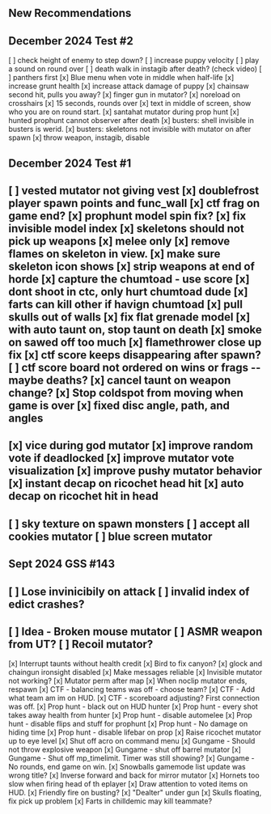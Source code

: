 ## New Recommendations

## December 2024 Test #2

[ ] check height of enemy to step down?
[ ] increase puppy velocity
[ ] play a sound on round over
[ ] death walk in instagib after death? (check video)
[ ] panthers first
[x] Blue menu when vote in middle when half-life
[x] increase grunt health
[x] increase attack damage of puppy
[x] chainsaw second hit, pulls you away?
[x] finger gun in mutator?
[x] noreload on crosshairs
[x] 15 seconds, rounds over
[x] text in middle of screen, show who you are on round start.
[x] santahat mutator during prop hunt
[x] hunted prophunt cannot observer after death
[x] busters: shell invisible in busters is werid.
[x] busters: skeletons not invisible with mutator on after spawn
[x] throw weapon, instagib, disable

## December 2024 Test #1

[ ] vested mutator not giving vest
[x] doublefrost player spawn points and func_wall
[x] ctf frag on game end?
[x] prophunt model spin fix?
    [x] fix invisible model index
[x] skeletons should not pick up weapons
    [x] melee only
    [x] remove flames on skeleton in view.
        [x] make sure skeleton icon shows
[x] strip weapons at end of horde
[x] capture the chumtoad - use score
    [x] dont shoot in ctc, only hurt chumtoad dude
    [x] farts can kill other if havign chumtoad
[x] pull skulls out of walls
[x] fix flat grenade model
[x] with auto taunt on, stop taunt on death
[x] smoke on sawed off too much
[x] flamethrower close up fix
[x] ctf score keeps disappearing after spawn?
    [ ] ctf score board not ordered on wins or frags -- maybe deaths?
[x] cancel taunt on weapon change?
[x] Stop coldspot from moving when game is over
[x] fixed disc angle, path, and angles
---
[x] vice during god mutator
[x] improve random vote if deadlocked
[x] improve mutator vote visualization
[x] improve pushy mutator behavior
[x] instant decap on ricochet head hit
[x] auto decap on ricochet hit in head
---
[ ] sky texture on spawn monsters
[ ] accept all cookies mutator
[ ] blue screen mutator
---


##  Sept 2024 GSS #143

[ ] Lose invinicibily on attack
[ ] invalid index of edict crashes?
---
[ ] Idea - Broken mouse mutator
[ ] ASMR weapon from UT?
[ ] Recoil mutator?
---
[x] Interrupt taunts without health credit
[x] Bird to fix canyon?
[x] glock and chaingun ironsight disabled
[x] Make messages reliable
[x] Invisible mutator not working?
[x] Mutator perm after map
[x] When noclip mutator ends, respawn
[x] CTF - balancing teams was off - choose team?
[x] CTF - Add what team am im on HUD.
[x] CTF - scoreboard adjusting? First connection was off.
[x] Prop hunt - black out on HUD hunter
[x] Prop hunt - every shot takes away health from hunter
[x] Prop hunt - disable automelee
[x] Prop hunt - disable flips and stuff for prophunt
[x] Prop hunt - No damage on hiding time
[x] Prop hunt - disable lifebar on prop
[x] Raise ricochet mutator up to eye level
[x] Shut off acro on command menu
[x] Gungame - Should not throw explosive weapon
[x] Gungame - shut off barrel mutator
[x] Gungame - Shut off mp_timelimit. Timer was still showing?
[x] Gungame - No rounds, end game on win.
[x] Snowballs gamemode list update was wrong title?
[x] Inverse forward and back for mirror mutator
[x] Hornets too slow when firing head of th eplayer
[x] Draw attention to voted items on HUD.
[x] Friendly fire on busting?
[x] "Dealter" under gun
[x] Skulls floating, fix pick up problem
[x] Farts in chilldemic may kill teammate?
